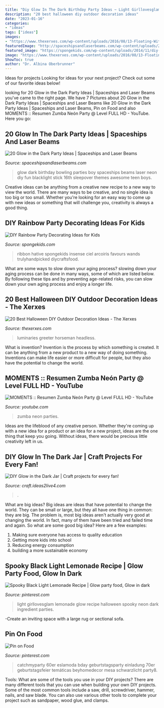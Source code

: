 ```yaml
---
title: "Diy Glow In The Dark Birthday Party Ideas ~ Light Girllovesglam Lemonade Glow Recipe Halloween Spooky Neon Dark Ingredient Parties"
description: "20 best halloween diy outdoor decoration ideas"
date: "2023-01-16"
categories:
- "ideas"
tags: ["ideas"]
images:
- "https://www.thexerxes.com/wp-content/uploads/2016/08/13-Floating-Witch-Hat-Luminaries.jpg"
featuredImage: "http://spaceshipsandlaserbeams.com/wp-content/uploads/2015/09/glow-in-the-dark-birthday-party-ideas-boys.jpg"
featured_image: "https://spongekids.com/wp-content/uploads/2014/11/diy-rainbow-party-decorating-ideas/4-candy-decoration.jpg"
image: "https://www.thexerxes.com/wp-content/uploads/2016/08/13-Floating-Witch-Hat-Luminaries.jpg"
ShowToc: true
author: "Dr. Albina Oberbrunner"
---
```



Ideas for projects
Looking for ideas for your next project? Check out some of our favorite ideas below!

	

		
looking for 20 Glow in the Dark Party Ideas | Spaceships and Laser Beams you've came to the right page. We have 7 Pictures about 20 Glow in the Dark Party Ideas | Spaceships and Laser Beams like 20 Glow in the Dark Party Ideas | Spaceships and Laser Beams, Pin on Food and also MOMENTS :: Resumen Zumba Neón Party @ Level FULL HD - YouTube. Here you go:
		
    
## 20 Glow In The Dark Party Ideas | Spaceships And Laser Beams

<img loading=lazy src="http://spaceshipsandlaserbeams.com/wp-content/uploads/2015/09/glow-in-the-dark-birthday-party-ideas-boys.jpg" onerror="this.onerror=null;this.src='https://tse1.mm.bing.net/th?id=OIP.mNxnmfNyFDxSRtMiVn0AhAHaLH&amp;pid=15.1';" alt="20 Glow in the Dark Party Ideas | Spaceships and Laser Beams">

_Source: spaceshipsandlaserbeams.com_

>glow dark birthday bowling parties boy spaceships beams laser neon diy fun blacklight stick 16th sleepover themes awesome teen boys. 

	

Creative ideas can be anything from a creative new recipe to a new way to view the world. There are many ways to be creative, and no single idea is too big or too small. Whether you're looking for an easy way to come up with new ideas or something that will challenge you, creativity is always a good thing.

    
## DIY Rainbow Party Decorating Ideas For Kids

<img loading=lazy src="https://spongekids.com/wp-content/uploads/2014/11/diy-rainbow-party-decorating-ideas/4-candy-decoration.jpg" onerror="this.onerror=null;this.src='https://tse1.mm.bing.net/th?id=OIP.GfTxgQhCKywEmuWykiSTCAHaLG&amp;pid=15.1';" alt="DIY Rainbow Party Decorating Ideas for Kids">

_Source: spongekids.com_

>ribbon hative spongekids insense ciel arcoiris favours wands trulyhandpicked diycraftsfood. 

	

What are some ways to slow down your aging process?
slowing down your aging process can be done in many ways, some of which are listed below. By following these tips and by preventing age-related risks, you can slow down your own aging process and enjoy a longer life.

    
## 20 Best Halloween DIY Outdoor Decoration Ideas - The Xerxes

<img loading=lazy src="https://www.thexerxes.com/wp-content/uploads/2016/08/13-Floating-Witch-Hat-Luminaries.jpg" onerror="this.onerror=null;this.src='https://tse2.mm.bing.net/th?id=OIP.MEyfFCyuX7UuO72LW12gBAHaLH&amp;pid=15.1';" alt="20 Best Halloween DIY Outdoor Decoration Ideas - The Xerxes">

_Source: thexerxes.com_

>luminaries greeter horseman headless. 

	

What is invention?
Invention is the process by which something is created. It can be anything from a new product to a new way of doing something. Inventions can make life easier or more difficult for people, but they also have the potential to change the world.

    
## MOMENTS :: Resumen Zumba Neón Party @ Level FULL HD - YouTube

<img loading=lazy src="https://i.ytimg.com/vi/_6QV27urmRo/maxresdefault.jpg" onerror="this.onerror=null;this.src='https://tse2.mm.bing.net/th?id=OIP.zffww8wEQV-6nc1BmBSQDwHaEK&amp;pid=15.1';" alt="MOMENTS :: Resumen Zumba Neón Party @ Level FULL HD - YouTube">

_Source: youtube.com_

>zumba neon parties. 

	

Ideas are the lifeblood of any creative person. Whether they're coming up with a new idea for a product or an idea for a new project, ideas are the one thing that keep you going. Without ideas, there would be precious little creativity left in us.

    
## DIY Glow In The Dark Jar | Craft Projects For Every Fan!

<img loading=lazy src="https://craft.ideas2live4.com/wp-content/uploads/sites/4/2015/04/DIY-Glow-in-the-Dark-Jar-02.jpg" onerror="this.onerror=null;this.src='https://tse3.mm.bing.net/th?id=OIP.BQTxKpx9cGp7bD8_Db396wHaLH&amp;pid=15.1';" alt="DIY Glow in the Dark Jar | Craft projects for every fan!">

_Source: craft.ideas2live4.com_

>. 

	

What are big ideas?
Big ideas are ideas that have potential to change the world. They can be small or large, but they all have one thing in common: they are big. The problem is, most big ideas aren't actually very good at changing the world. In fact, many of them have been tried and failed time and again. So what are some good big idea? Here are a few examples: 
1. Making sure everyone has access to quality education 
2. Getting more kids into school 
3. Reducing energy consumption 
4. building a more sustainable economy 

    
## Spooky Black Light Lemonade Recipe | Glow Party Food, Glow In Dark

<img loading=lazy src="https://i.pinimg.com/736x/70/28/b9/7028b9c2ca6f84304dcac7221a6c4b04.jpg" onerror="this.onerror=null;this.src='https://tse1.mm.bing.net/th?id=OIP.0TLJ2IIgohyxF0h5Ii3aGAHaOx&amp;pid=15.1';" alt="Spooky Black Light Lemonade Recipe | Glow party food, Glow in dark">

_Source: pinterest.com_

>light girllovesglam lemonade glow recipe halloween spooky neon dark ingredient parties. 

	

-Create an inviting space with a large rug or sectional sofa.

    
## Pin On Food

<img loading=lazy src="https://i.pinimg.com/736x/1e/9a/a3/1e9aa3b154b79cef052287cfd74e6f07.jpg" onerror="this.onerror=null;this.src='https://tse3.mm.bing.net/th?id=OIP.CFvhL02NFzXhFeOrAaD63wAAAA&amp;pid=15.1';" alt="Pin on Food">

_Source: pinterest.com_

>catchmyparty 60er eslamoda bday geburtstagsparty einladung 70er geburtstagsfeier temáticas beyhomedecor mesa schwarzlicht party8. 

	

Tools: What are some of the tools you use in your DIY projects?
There are many different tools that you can use when building your own DIY projects. Some of the most common tools include a saw, drill, screwdriver, hammer, nails, and saw blade. You can also use various other tools to complete your project such as sandpaper, wood glue, and clamps.

